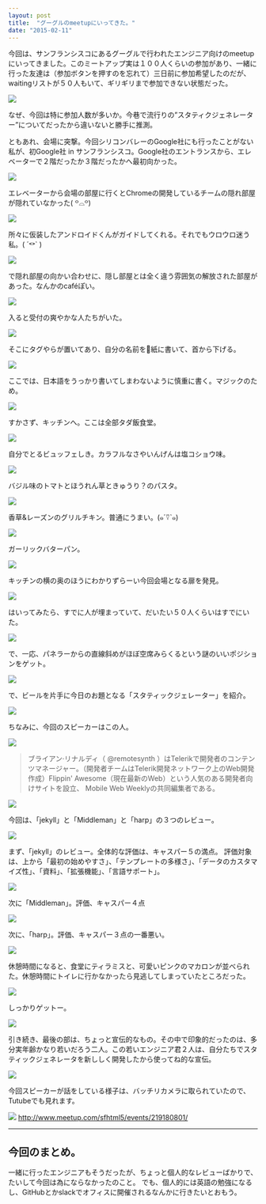 ```yaml
---
layout: post
title:  "グーグルのmeetupにいってきた。"
date: "2015-02-11"
---
```



今回は、サンフランシスコにあるグーグルで行われたエンジニア向けのmeetupにいってきました。このミートアップ実は１００人くらいの参加があり、一緒に行った友達は（参加ボタンを押すのを忘れて）三日前に参加希望したのだが、waitingリストが５０人もいて、ギリギリまで参加できない状態だった。

![](/assets/images/google/48.jpg)

なぜ、今回は特に参加人数が多いか。今巷で流行りの”スタティクジェネレーター”についてだったから違いないと勝手に推測。

ともあれ、会場に突撃。今回シリコンバレーのGoogle社にも行ったことがない私が、初Google社 in サンフランシスコ。Google社のエントランスから、エレベーターで２階だったか３階だったかへ最初向かった。

![](/assets/images/google/1.jpg)

エレベーターから会場の部屋に行くとChromeの開発しているチームの隠れ部屋が隠れていなかった( ꒪⌓꒪)

![](/assets/images/google/3.jpg)

所々に仮装したアンドロイドくんがガイドしてくれる。それでもウロウロ迷う私。( ´˂˃` )

![](/assets/images/google/4.jpg)

で隠れ部屋の向かい合わせに、隠し部屋とは全く違う雰囲気の解放された部屋があった。なんかのcaféぽい。

![](/assets/images/google/5.jpg)

入ると受付の爽やかな人たちがいた。

![](/assets/images/google/6.jpg)

そこにタグやらが置いてあり、自分の名前を紙に書いて、首から下げる。

![](/assets/images/google/7.jpg)

ここでは、日本語をうっかり書いてしまわないように慎重に書く。マジックのため。

![](/assets/images/google/8.jpg)

すかさず、キッチンへ。ここは全部タダ飯食堂。

![](/assets/images/google/9.jpg)

自分でとるビュッフェしき。カラフルなさやいんげんは塩コショウ味。

![](/assets/images/google/12.jpg)

バジル味のトマトとほうれん草ときゅうり？のパスタ。

![](/assets/images/google/13.jpg)

香草&レーズンのグリルチキン。普通にうまい。(๑´⍢`๑)

![](/assets/images/google/14.jpg)

ガーリックバターパン。

![](/assets/images/google/16.jpg)

キッチンの横の奥のほうにわかりずらーい今回会場となる扉を発見。

![](/assets/images/google/10.jpg)

はいってみたら、すでに人が埋まっていて、だいたい５０人くらいはすでにいた。

![](/assets/images/google/19.jpg)

で、一応、パネラーからの直線斜めがほぼ空席みらくるという謎のいいポジションをゲット。

![](/assets/images/google/24.jpg)

で、ビールを片手に今日のお題となる「スタティックジェレーター」を紹介。

![](/assets/images/google/29.jpg)

ちなみに、今回のスピーカーはこの人。

![](/assets/images/google/46.jpg)

>ブライアン·リナルディ（ @remotesynth ）はTelerikで開発者のコンテンツマネージャー。（開発者チームはTelerik開発ネットワーク上のWeb開発作成）Flippin' Awesome（現在最新のWeb）という人気のある開発者向けサイトを設立、 Mobile Web Weeklyの共同編集者である。

![](/assets/images/google/30.jpg)

今回は、「jekyll」と「Middleman」と「harp」の３つのレビュー。

![](/assets/images/google/31.jpg)

まず、「jekyll」のレビュー。全体的な評価は、キャスパー５の満点。
評価対象は、上から「最初の始めやすさ」、「テンプレートの多様さ」、「データのカスタマイズ性」、「資料」、「拡張機能」、「言語サポート」。

![](/assets/images/google/44.jpg)

次に「Middleman」。評価、キャスパー４点

![](/assets/images/google/45.jpg)

次に、「harp」。評価、キャスパー３点の一番悪い。

![](/assets/images/google/43.jpg)

休憩時間になると、食堂にティラミスと、可愛いピンクのマカロンが並べられた。休憩時間にトイレに行かなかったら見逃してしまっていたところだった。

![](/assets/images/google/42.jpg)

しっかりゲットー。

![](/assets/images/google/41.jpg)

引き続き、最後の部は、ちょっと宣伝的なもの。その中で印象的だったのは、多分実年齢かなり若いだろう二人。この若いエンジニア君２人は、自分たちでスタティックジェネレータを新ししく開発したから使ってね的な宣伝。

![](/assets/images/google/40.jpg)

今回スピーカーが話をしている様子は、バッチリカメラに取られていたので、Tutubeでも見れます。

![](/assets/images/google/47.jpg)
http://www.meetup.com/sfhtml5/events/219180801/

---

## 今回のまとめ。
一緒に行ったエンジニアもそうだったが、ちょっと個人的なレビューばかりで、たいして今回は為にならなかったのこと。
でも、個人的には英語の勉強になるし、GitHubとかslackでオフィスに開催されるなんかに行きたいとおもう。
